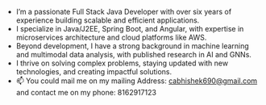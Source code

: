 - I’m a passionate Full Stack Java Developer with over six years of experience building scalable and efficient applications.
- I specialize in Java/J2EE, Spring Boot, and Angular, with expertise in microservices architecture and cloud platforms like AWS. 
- Beyond development, I have a strong background in machine learning and multimodal data analysis, with published research in AI and GNNs.
- I thrive on solving complex problems, staying updated with new technologies, and creating impactful solutions.
- 📫 You could mail me on my mailing Address: cabhishek690@gmail.com and contact me on my phone: 8162917123

<!---
Sonu2252/Sonu2252 is a ✨ special ✨ repository because its `README.md` (this file) appears on your GitHub profile.
You can click the Preview link to take a look at your changes.
--->
